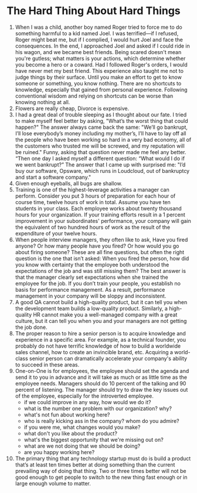 # The Hard Thing About Hard Things

1. When I was a child, another boy named Roger tried to force me to do something harmful to a kid named Joel. I was terrified—if I refused, Roger might beat me, but if I complied, I would hurt Joel and face the consequences. In the end, I approached Joel and asked if I could ride in his wagon, and we became best friends. Being scared doesn't mean you're gutless; what matters is your actions, which determine whether you become a hero or a coward. Had I followed Roger's orders, I would have never met my best friend. This experience also taught me not to judge things by their surface. Until you make an effort to get to know someone or something, you know nothing. There are no shortcuts to knowledge, especially that gained from personal experience. Following conventional wisdom and relying on shortcuts can be worse than knowing nothing at all.
2. Flowers are really cheap, Divorce is expensive.
3. I had a great deal of trouble sleeping as I thought about our fate. I tried to make myself feel better by asking, "What’s the worst thing that could happen?" The answer always came back the same: "We’ll go bankrupt, I’ll lose everybody’s money including my mother’s, I’ll have to lay off all the people who have been working so hard in a very bad economy, all of the customers who trusted me will be screwed, and my reputation will be ruined." Funny, asking that question never made me feel any better. “Then one day I asked myself a different question: “What would I do if we went bankrupt?” The answer that I came up with surprised me: "I’d buy our software, Opsware, which runs in Loudcloud, out of bankruptcy and start a software company."
4. Given enough eyeballs, all bugs are shallow.
5. Training is one of the highest-leverage activities a manager can perform. Consider you put 3 hours of preparation for each hour of course time, twelve hours of work in total. Assume you have ten students in your class. Each employee works about twenty thousand hours for your organization. If your training efforts result in a 1 percent improvement in your subordinates' performance, your company will gain the equivalent of two hundred hours of work as the result of the expenditure of your twelve hours.
6. When people interview managers, they often like to ask, Have you fired anyone? Or how many people have you fired? Or how would you go about firing someone? These are all fine questions, but often the right question is the one that isn’t asked: When you fired the person, how did you know with certainty that the employee both understood the expectations of the job and was still missing them? The best answer is that the manager clearly set expectations when she trained the employee for the job. If you don’t train your people, you establish no basis for performance management. As a result, performance management in your company will be sloppy and inconsistent.
7. A good QA cannot build a high-quality product, but it can tell you when the development team builds a low-quality product. Similarly, a high-quality HR cannot make you a well-managed company with a great culture, but it can tell you when you and your managers are not getting the job done.
8. The proper reason to hire a senior person is to acquire knowledge and experience in a specific area. For example, as a technical founder, you probably do not have terrific knowledge of how to build a worldwide sales channel, how to create an invincible brand, etc. Acquiring a world-class senior person can dramatically accelerate your company's ability to succeed in these areas.
9. One-on-One is for employees, the employee should set the agenda and send it to you in advance and it will take as much or as little time as the employee needs. Managers should do 10 percent of the talking and 90 percent of listening. The manager should try to draw the key issues out of the employee, especially for the introverted employee.
    - if we could improve in any way, how would we do it?
    - what is the number one problem with our organization? why?
    - what's not fun about working here?
    - who is really kicking ass in the company? whom do you admire?
    - if you were me, what changes would you make?
    - what don't you like about the product?
    - what's the biggest opportunity that we're missing out on?
    - what are we not doing that we should be doing?
    - are you happy working here?
10. The primary thing that any technology startup must do is build a product that’s at least ten times better at doing something than the current prevailing way of doing that thing. Two or three times better will not be good enough to get people to switch to the new thing fast enough or in large enough volume to matter. 

